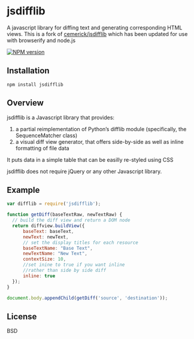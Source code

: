 # jsdifflib

A javascript library for diffing text and generating corresponding HTML views.  This is a fork of [cemerick/jsdifflib](https://github.com/cemerick/jsdifflib) which has been updated for use with browserify and node.js

[![NPM version](https://img.shields.io/npm/v/jsdifflib.svg)](http://badge.fury.io/js/jsdifflib)

## Installation

    npm install jsdifflib

## Overview

jsdifflib is a Javascript library that provides:

1. a partial reimplementation of Python’s difflib module (specifically, the SequenceMatcher class)
2. a visual diff view generator, that offers side-by-side as well as inline formatting of file data

It puts data in a simple table that can be easilly re-styled using CSS

jsdifflib does not require jQuery or any other Javascript library.

## Example

```js
var difflib = require('jsdifflib');

function getDiff(baseTextRaw, newTextRaw) {
  // build the diff view and return a DOM node
  return diffview.buildView({
      baseText: baseText,
      newText: newText,
      // set the display titles for each resource
      baseTextName: "Base Text",
      newTextName: "New Text",
      contextSize: 10,
      //set inine to true if you want inline
      //rather than side by side diff
      inline: true
  });
}

document.body.appendChild(getDiff('source', 'destination'));
```

## License

  BSD